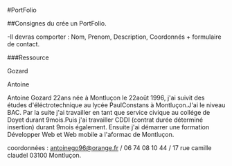 #PortFolio

##Consignes du crée un PortFolio.

-Il devras comporter : Nom, Prenom, Description, Coordonnés + formulaire de contact.

###Ressource

Gozard

Antoine

Antoine Gozard 22ans née à Montluçon le 22août 1996, j'ai suivit des études  d'éléctrotechnique au lycée PaulConstans à Montluçon.J'ai le niveau BAC.
Par la suite j'ai travailler en tant que service civique au collége de Doyet durant 9mois.Puis j'ai travailler CDDI (contrat durée déterminé insertion) durant 9mois également.
Ensuite j'ai démarrer une formation Développer  Web et Web mobile a l'aformac de Montluçon.

coordonnées : antoinego96@orange.fr / 06 74 08 10 44 / 17 rue camille claudel 03100 Montluçon.